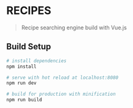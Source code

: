 # RECIPES

> Recipe searching engine build with Vue.js

## Build Setup

``` bash
# install dependencies
npm install

# serve with hot reload at localhost:8080
npm run dev

# build for production with minification
npm run build

```
